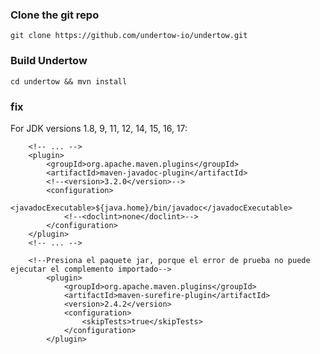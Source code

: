 ### Clone the git repo

`git clone https://github.com/undertow-io/undertow.git`


### Build Undertow

`cd undertow && mvn install`


### fix

For JDK versions 1.8, 9, 11, 12, 14, 15, 16, 17:


        <!-- ... -->
        <plugin>
            <groupId>org.apache.maven.plugins</groupId>
            <artifactId>maven-javadoc-plugin</artifactId>
            <!--<version>3.2.0</version>-->
            <configuration>
                <javadocExecutable>${java.home}/bin/javadoc</javadocExecutable>
                <!--<doclint>none</doclint>-->
            </configuration>
        </plugin>
        <!-- ... -->

        <!--Presiona el paquete jar, porque el error de prueba no puede ejecutar el complemento importado-->
  			<plugin>
  				<groupId>org.apache.maven.plugins</groupId>
  				<artifactId>maven-surefire-plugin</artifactId>
  				<version>2.4.2</version>
  				<configuration>
  					<skipTests>true</skipTests>
  				</configuration>
  			</plugin>






        
